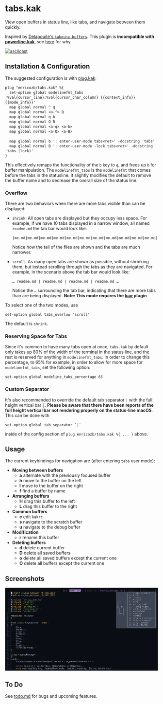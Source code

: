 # tabs.kak

View open buffers in status line, like tabs, and navigate between them quickly.

Inspired by [Delapouite's `kakoune-buffers`][1]. This plugin is **incompatible with [powerline.kak](https://github.com/andreyorst/powerline.kak)**, see [here](https://github.com/enricozb/tabs.kak/issues/1#issuecomment-737410152) for why.

[![asciicast](https://asciinema.org/a/JuHNPO8i7nkOmCBQOCfZ8UEOf.svg)][2]

## Installation & Configuration
The suggested configuration is with [plug.kak][3]:
```
plug "enricozb/tabs.kak" %{
  set-option global modelinefmt_tabs '%val{cursor_line}:%val{cursor_char_column} {{context_info}} {{mode_info}}'
  map global normal ^ q
  map global normal <a-^> Q
  map global normal q b
  map global normal Q B
  map global normal <a-q> <a-b>
  map global normal <a-Q> <a-B>

  map global normal b ': enter-user-mode tabs<ret>' -docstring 'tabs'
  map global normal B ': enter-user-mode -lock tabs<ret>' -docstring 'tabs (lock)'
}
```
This effectively remaps the functionality of the `b` key to `q`, and frees up `b` for
buffer manipulation. The `modelinefmt_tabs` is the `modelinefmt` that comes before the
tabs in the statusline. It slightly modifies the default to remove the buffer name and
to decrease the overall size of the status line.

### Overflow
There are two behaviors when there are more tabs visible than can be displayed:
- `shrink`: All open tabs are displayed but they occupy less space. For example,
  if we have 10 tabs displayed in a narrow window, all named `readme.md` the tab bar would
  look like:
  ```
  |me.md|me.md|me.md|me.md|me.md|me.md|me.md|me.md|me.md|me.md|me.md|
  ```
  Notice how the tail of the files are shown and the tabs are much narrower.

- `scroll`: As many open tabs are shown as possible, without shrinking them, but instead
  scrolling through the tabs as they are navigated. For example, in the scenario above
  the tab bar would look like:
  ```
  … readme.md | readme.md | readme.md | readme.md …
  ```
  Notice the `…` surrounding the tab bar, indicating that there are more tabs than are
  being displayed.
  **Note: This mode requires the [luar](https://github.com/gustavo-hms/luar) plugin**

To select one of the two modes, use
```
set-option global tabs_overlow "scroll"
```
The default is `shrink`.

### Reserving Space for Tabs
Since it's common to have many tabs open at once, `tabs.kak` by default only takes up
80% of the width of the terminal in the status line, and the rest is reserved for
anything in `modelinefmt_tabs`. In order to change this percentage, to 65% for example,
in order to allow for more space for `modelinefmt_tabs`, set the following option:
```
set-option global modeline_tabs_percentage 65
```

### Custom Separator
It's also recommended to override the default tab separator `|` with the full height
vertical bar `│`. **Please be aware that there have been reports of the full height
vertical bar not rendering properly on the status-line macOS**. This can be done with
```
set-option global tab_separator `│`
```
inside of the config section of `plug enricozb/tabs.kak %{ ... }` above.


## Usage
The current keybindings for navigation are (after entering `tabs` user mode):

- **Moving between buffers**
  - **a** alternate with the previously focused buffer
  - **h** move to the buffer on the left
  - **l** move to the buffer on the right
  - **f** find a buffer by name
- **Arranging buffers**
  - **H** drag this buffer to the left
  - **L** drag this buffer to the right
- **Common buffers**
  - **c** edit `kakrc`
  - **s** navigate to the scratch buffer
  - **u** navigate to the debug buffer
- **Modification**
  - **r** rename this buffer
- **Deleting buffers**
  - **d** delete current buffer
  - **D** delete all saved buffers
  - **o** delete all saved buffers except the current one
  - **O** delete all buffers except the current one

## Screenshots
![tabs.kak screenshot][4]

## To Do
See [todo.md][5] for bugs and upcoming features.

[1]: https://github.com/Delapouite/kakoune-buffers/
[2]: https://asciinema.org/a/JuHNPO8i7nkOmCBQOCfZ8UEOf
[3]: https://github.com/robertmeta/plug.kak
[4]: screenshot1.png
[5]: todo.md
